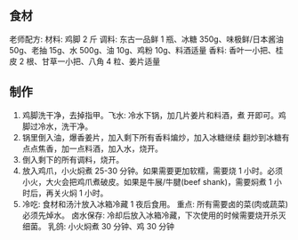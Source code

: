 ## 食材
老师配方:
材料: 鸡脚 2 斤
调料: 东古一品鲜 1 瓶、冰糖 350g、味极鲜/日本酱油 50g、老抽 15g、水
500g、油 10g、鸡粉 10g、料酒适量
香料: 香叶一小把、桂皮 2 根、甘草一小把、八角 4 粒、姜片适量

## 制作
1. 鸡脚洗干净，去掉指甲。飞水: 冷水下锅，加几片姜片和料酒，煮
开即可。鸡脚过冷水，洗干净。
2. 锅里倒入油，爆香姜片，加入剩下所有香料煸炒，加入冰糖继续
翻炒到冰糖有点点焦香，加一点料酒，加入水，烧开。
3. 倒入剩下的所有调料，烧开。
4. 放入鸡爪，小火焖煮 25-30 分钟。如果需要更加软糯，需要烧 1
小时。必须小火，大火会把鸡爪煮破皮。如果是牛展/牛腱(beef
shank)，需要焖煮 1 小时后，再关火焖 1 小时。
5. 冷吃: 食材和汤汁放入冰箱冷藏 1 夜后食用。
重点:
所有需要卤的菜(肉或蔬菜)必须先焯水。
卤水保存: 冷却后放入冰箱冷藏，下次使用的时候需要烧开杀灭细菌。
乳鸽: 小火焖煮 30 分钟、鸡 30 分钟